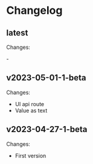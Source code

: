 # Changelog

## latest

Changes:

\-

## v2023-05-01-1-beta

Changes:

- UI api route
- Value as text

## v2023-04-27-1-beta

Changes:

- First version
